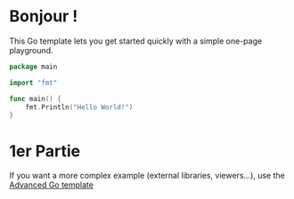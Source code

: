 # Bonjour !

This Go template lets you get started quickly with a simple one-page playground.

```go runnable
package main

import "fmt"

func main() {
    fmt.Println("Hello World!")
}
```

# 1er Partie

If you want a more complex example (external libraries, viewers...), use the [Advanced Go template](https://tech.io/select-repo/597)
